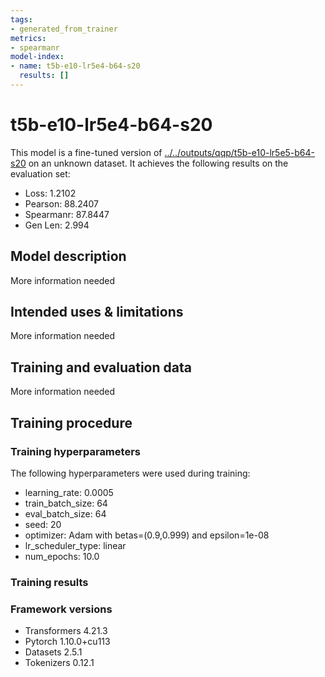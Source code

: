 ```yaml
---
tags:
- generated_from_trainer
metrics:
- spearmanr
model-index:
- name: t5b-e10-lr5e4-b64-s20
  results: []
---
```


<!-- This model card has been generated automatically according to the information the Trainer had access to. You
should probably proofread and complete it, then remove this comment. -->

# t5b-e10-lr5e4-b64-s20

This model is a fine-tuned version of [../../outputs/qqp/t5b-e10-lr5e5-b64-s20](https://huggingface.co/../../outputs/qqp/t5b-e10-lr5e5-b64-s20) on an unknown dataset.
It achieves the following results on the evaluation set:
- Loss: 1.2102
- Pearson: 88.2407
- Spearmanr: 87.8447
- Gen Len: 2.994

## Model description

More information needed

## Intended uses & limitations

More information needed

## Training and evaluation data

More information needed

## Training procedure

### Training hyperparameters

The following hyperparameters were used during training:
- learning_rate: 0.0005
- train_batch_size: 64
- eval_batch_size: 64
- seed: 20
- optimizer: Adam with betas=(0.9,0.999) and epsilon=1e-08
- lr_scheduler_type: linear
- num_epochs: 10.0

### Training results



### Framework versions

- Transformers 4.21.3
- Pytorch 1.10.0+cu113
- Datasets 2.5.1
- Tokenizers 0.12.1
